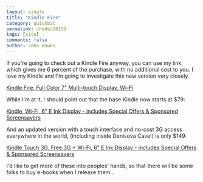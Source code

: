 ```yaml
---
layout: single 
title: "Kindle Fire" 
category: quickbit
permalink: /node/28150
tags: [site] 
comments: false 
author: John Hawks 
---
```


If you're going to check out a Kindle Fire anyway, you can use my link, which gives me 6 percent of the purchase, with no additional cost to you. I love my Kindle and I'm going to investigate this new version very closely. 

<a href="http://www.amazon.com/gp/product/B0051VVOB2/ref=as_li_ss_tl?ie=UTF8&tag=johnhawksanth-20&linkCode=as2&camp=217145&creative=399373&creativeASIN=B0051VVOB2">Kindle Fire, Full Color 7" Multi-touch Display, Wi-Fi</a><img src="http://www.assoc-amazon.com/e/ir?t=johnhawksanth-20&l=as2&o=1&a=B0051VVOB2&camp=217145&creative=399373" width="1" height="1" border="0" alt="" style="border:none !important; margin:0px !important;" />

While I'm at it, I should point out that the base Kindle now starts at $79: 

<a href="http://www.amazon.com/gp/product/B0051QVESA/ref=as_li_ss_tl?ie=UTF8&tag=johnhawksanth-20&linkCode=as2&camp=217145&creative=399373&creativeASIN=B0051QVESA">Kindle, Wi-Fi, 6" E Ink Display - includes Special Offers & Sponsored Screensavers</a><img src="http://www.assoc-amazon.com/e/ir?t=johnhawksanth-20&l=as2&o=1&a=B0051QVESA&camp=217145&creative=399373" width="1" height="1" border="0" alt="" style="border:none !important; margin:0px !important;" />

And an updated version with a touch interface and no-cost 3G access everywhere in the world, (including inside Denisova Cave!) is only $149:

<a href="http://www.amazon.com/gp/product/B005890G8O/ref=as_li_ss_tl?ie=UTF8&tag=johnhawksanth-20&linkCode=as2&camp=217145&creative=399373&creativeASIN=B005890G8O">Kindle Touch 3G, Free 3G + Wi-Fi, 6" E Ink Display - includes Special Offers & Sponsored Screensavers</a><img src="http://www.assoc-amazon.com/e/ir?t=johnhawksanth-20&l=as2&o=1&a=B005890G8O&camp=217145&creative=399373" width="1" height="1" border="0" alt="" style="border:none !important; margin:0px !important;" />

I'd like to get more of these into peoples' hands, so that there will be some folks to buy e-books when I release them...



